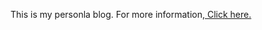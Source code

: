 <p align="justify">
This is my personla blog. For more information,<a href="https://chaopan1995.github.io"> Click here.</a><br>

</p>

